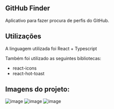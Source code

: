 ## GitHub Finder
  Aplicativo para fazer procura de perfis do GitHub.

## Utilizações
  <p>A linguagem utilizada foi React + Typescript</p>
  <p>Também foi utilizado as seguintes bibliotecas:</p>
  <ul>
    <li>react-icons</li>
    <li>react-hot-toast</li>
  </ul>
  
## Imagens do projeto:
![image](https://github.com/ldsilvaS/github-finder/assets/89984553/c1b6a6e4-c7a4-408e-9f01-8fff34c8d930)
![image](https://github.com/ldsilvaS/github-finder/assets/89984553/edf1904c-0fd7-4242-8568-e3c5c48b7a0f)
![image](https://github.com/ldsilvaS/github-finder/assets/89984553/a36c18c4-56d3-41e2-b857-afca84e01d20)





